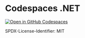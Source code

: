 # Codespaces .NET

[![Open in GitHub Codespaces](https://github.com/codespaces/badge.svg)](https://codespaces.new/kitaharata/codespaces-dotnet)

SPDX-License-Identifier: MIT
